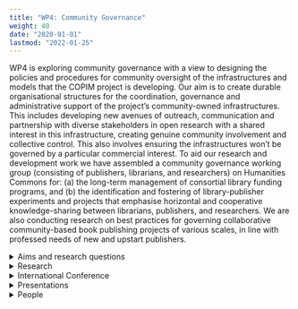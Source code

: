```yaml
---
title: "WP4: Community Governance"
weight: 40
date: "2020-01-01"
lastmod: "2022-01-25"
---
```


WP4 is exploring community governance with a view to designing the policies and procedures for community oversight of the infrastructures and models that the COPIM project is developing. Our aim is to create durable organisational structures for the coordination, governance and administrative support of the project’s community-owned infrastructures. This includes developing new avenues of outreach, communication and partnership with diverse stakeholders in open research with a shared interest in this infrastructure, creating genuine community involvement and collective control. This also involves ensuring the infrastructures won’t be governed by a particular commercial interest. To aid our research and development work we have assembled a community governance working group (consisting of publishers, librarians, and researchers) on Humanities Commons for: (a) the long-term management of consortial library funding programs, and (b) the identification and fostering of library-publisher experiments and projects that emphasise horizontal and cooperative knowledge-sharing between librarians, publishers, and researchers. We are also conducting research on best practices for governing collaborative community-based book publishing projects of various scales, in line with professed needs of new and upstart publishers. 

<details>
  <summary>
    Aims and research questions
  </summary>

* Conduct research on collectively managed infrastructures and organisations.
* Conduct research on best practices for governing collaborative community-based book publishing projects of various scales, in line with professed needs of new and upstart publishers.
* Determine the values and ethos that should underlie COPIM’s governance procedures. How can we enable equitable, horizontal relationships in scholarly communication? How can we formalise COPIM’s governance structure to guarantee accountability to the consortium’s (future) members (presses, libraries, and infrastructure providers)?
* Determine the kind of durable organizational structures for the coordination, governance an administrative support of the project’s community-owned infrastructures and projects.
* Develop official policies and procedures for self-governance and administrative management of the infrastructures and projects.
* Establish a working group to continue development of COPIM’s governance structure, creating genuine community involvement and collective control.

</details>

<details>
  <summary>
    Research
  </summary>

#### Workshops

##### Community Governance Workshop (UCSB Library, May 01, 2020)

https://copim.ac.uk/events/200501-community-governance-workshop

This community-workshop brought together governance experts, key stakeholders in OA book publishing, and representatives from allied large community-led projects, to collaboratively explore what the governance procedures of COPIM’s open publication ecosystem for monographs should look like and to develop models to sustain the governance of the infrastructure as a community-based OA service organization. The emphasis was on horizontalist and cooperative knowledge-sharing endeavours between communities of professional-public academic practice. 
 
*Workshop reports:*

* Moore, S., & Adema, J. (2020). COPIM Community Governance Workshop Recap: Part 1. COPIM. https://doi.org/10.21428/785a6451.6a3a2ca2
* Moore, S., & Adema, J. (2020). COPIM Community Governance Workshop Recap: Part 2 - On the Meaning of Community. COPIM. https://doi.org/10.21428/785a6451.dfe7dc68

#### Internal Governance Workshops

In collaboration with the COPIM partners and the Humanities Commons Governance Working Group members, we have organised a series of workshops to get a better idea of the project’s governance needs and requirements. The findings of these workshops have amongst others fed into COPIM’s mission and vision statements and Code of Conduct and the development of the OBC’s governance model:

Workshop 1 (March 2021): Mission, Vision, Values, and Principles

Workshop 2 (April 2021): Resources, Objectives, Community, Narrative

Workshop 3 (May 2021): Organisational Structures

Workshop 4 (July 2021): Presentation of first draft governance model for the OBC

Workshop 5 (November 2021): Feedback on second draft governance model for the OBC

In these workshops our focus was on establishing a methodology of co-desing and co-development of COPIM’s governance elements, a focus on intervention/friction and antagonism (instead of smoothing out all differences) and establishing governance models that are processual and situated, community-led and inclusive and based on knowledge exchange with allied projects and communities. An example of how we have applied this co-design in our methodology can be found in our Code of Conduct and mission and vision statements

COPIM. (2021). COPIM Code of Conduct. COPIM. Retrieved from https://copim.pubpub.org/pub/code-of-conduct

#### Articles and Research Reports

##### Adema, J. & Moore, S. A., (2021) “Scaling Small; Or How to Envision New Relationalities for Knowledge Production”, Westminster Papers in Communication and Culture 16(1), p.27-45. doi: https://doi.org/10.16997/wpcc.918

Drawing on our work with the Radical Open Access Collective, the ScholarLed consortium, and the Community-led Open Publishing Infrastructures for Monographs (COPIM) project, this article outlines an alternative organisational principle for governing community-led publishing projects based on mutual reliance, care, and other forms of commoning. Termed ‘scaling small’, this principle eschews standard approaches to organisational growth that tend to flatten community diversity through economies of scale. Instead, it puts forward the idea that scale can be nurtured through intentional collaborations between community-driven projects that promote a bibliodiverse ecosystem while providing resilience through resource sharing and other kinds of collaboration. Following Anna Tsing’s recom­mendations to keep in mind how reimagining our knowledge practices requires we pay particular attention to articulations between the scalable and the nonscalable (Tsing, 2012), what is needed to enable this is, first and foremost, a rethinking of existing systems and infrastructures and how they currently function – systems that have historically developed and been continuously remade to encourage fur­ther scalability.

##### Moore, Samuel. (2021). Exploring models for community governance (1.0). Zenodo. https://doi.org/10.5281/zenodo.4730687

This report presents initial work on the various models that already exist for community governance (looking more generally to frameworks relating to cooperativism, the commons, and community rule and how they can be applied) and discusses their pros and cons for COPIM’s open access monograph infrastructures, particularly its consortial funding programme. It does this through 1) a landscape study of forms of governance within scholarly communication and 2) an exploratory study of the theoretical literature on alternative forms of governance appropriate for community-led organisations.

#### Blogposts

* Moore, S., & Adema, J. (2020). Community Governance Explored. COPIM. https://doi.org/10.21428/785a6451.20a5c646</li>
* Adema, J. (2021). Co-designing a Code of Conduct. COPIM. Retrieved from https://copim.pubpub.org/pub/co-designing-a-code-of-conduct
* Fathallah, J. (2021). Collective Governance: an Update from The Open Book Collective Work Package. COPIM. https://doi.org/10.21428/785a6451.f47c5c51
* Moore, S., & Adema, J. (2020). COPIM Community Governance Workshop Recap: Part 1. COPIM. https://doi.org/10.21428/785a6451.6a3a2ca2
* Moore, S., & Adema, J. (2020). COPIM Community Governance Workshop Recap: Part 2 - On the Meaning of Community. COPIM. https://doi.org/10.21428/785a6451.dfe7dc68

</details>

<details>
  <summary>
    International Conference
  </summary>

In 2023 at the end of the COPIM project an international conference will take place to showcase the work that has been done within COPIM, with a particular focus on community-led governance and scaling small.
</details>

<details>
  <summary>
    Presentations
  </summary>

* Adema, J. (2020). OpenAIRE / COAR / EIFL presentation: “Community Governance Explored - Lessons for COPIM on how to scale small.” COPIM. Retrieved from https://copim.pubpub.org/pub/openaire-coar-eifl-presentation-community-governance-explored-lessons-for-copim-on-how-to-scale-small
* Adema, J. (2020). Scaling Small: Enabling a More Diverse Ecosystem for Scholarly Book Publishing. COPIM. Retrieved from https://copim.pubpub.org/pub/scaling-small-enabling-a-more-diverse-ecosystem-for-scholarly-book-publishing
* Adema, J. (2021). OASPA2021: Community Governance – Processes and Best Practices. COPIM. Retrieved from https://copim.pubpub.org/pub/oaspa2021-community-governance-processes-and-best-practices
* Eileen Joy and Lidia Uziel, ‘UCSB Library and the Community-led Open Publication Infrastructures for Monographs (COPIM) Project,’ Open Access Week @ UCSB, 2021-10-25. https://www.library.ucsb.edu/events-exhibitions/open-knowledge<
* Lucy Barnes, Judith Fathallah, Lidia Uziel, Martin Eve, Vincent Van Gerven-Oei, Rupert Gatti, ‘Evaluating New Funding Models for Open Access Books,’ Charleston Conference 2021, 2021-10-19 https://www.charleston-hub.com/evaluating-new-funding-models-for-open-access-books/
* Eileen Joy and Janneke Adema, ‘International, Scholar-led Collaboration around Community-led Open Publishing Infrastructures for Monographs,’ Digital Initiatives Symposium 2021, 2021-04-27 https://digital.sandiego.edu/symposium/2021/2021/12/
* Sherri L. Barnes, ‘COPIM - An update,’ UC Office of Scholarly Communication working group meeting 2020-12-08 https://zenodo.org/record/4314312#.YerEfXko9pQ
* Samuel Moore, ‘Network building of scholar-led publishers’, Transfer workshop “Sustainable Financing without APCs”, project “Innovative Open Access in Small Sciences”, Alexander von Humboldt Institute for Internet and Society (HIIG), 2020-10-06 & 07 www.hiig.de/events/workshops-sustainable-open-access-de/
* Samuel Moore, 'Scaling small': new forms of collectivity for resilient open access, OASPA conference 2020, panel ‘Funding and business mechanisms for equitable open access’ 2020-09-21, Video: https://youtu.be/hXEoGGPQYWk Slides: https://oaspa.org/wp-content/uploads/2020/10/Moore-OASPA-presentation.pptx
* Samuel Moore, ‘The COPIM Project: exploring community governance for open publishing infrastructures,’ OPERAS Conference: Knowledge Infrastructures and Digital Governance. History, Challenges, Practices, 2020-09-07

</details>

<details>
  <summary>
    People
  </summary>

* Janneke Adema
* Patrick Hart
* Eileen Joy
* Lidia Uziel
* Judith Fathallah (representing WP2)
* Samuel Moore (emeritus)
* Sherri Barnes (emeritus)

#### Key Collaborators

* Next Generation Library Publishing Project
* OPERAS-P

</details>
